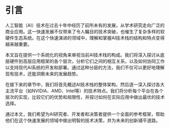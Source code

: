 # 引言

人工智能（AI）技术在过去十年中经历了前所未有的发展，从学术研究走向广泛的商业应用。这一快速发展不仅带来了令人瞩目的技术突破，也催生了复杂多样的软硬件生态系统。在这个快速演进的领域中，理解和掌握AI技术栈的结构和特点变得越来越重要。

本文旨在提供一个系统化的视角来审视当前AI技术栈的构成。我们将深入探讨从底层硬件到高层应用框架的各个层次，分析它们之间的相互关系，以及如何协同工作以支持现代AI系统的开发和部署。通过这种分层的方法，我们不仅可以更好地理解现有技术，还能洞察未来的发展趋势。

在接下来的章节中，我们将首先概述AI技术栈的整体架构，然后逐一深入探讨各大主流平台（如NVIDIA、AMD、Intel等）的技术特点。我们将分析每个平台在各个层次的实现，比较它们的优势和局限性，并探讨如何在实际应用中做出最优的技术选择。

通过本文，我们希望为AI研究者、开发者和决策者提供一个全面的参考框架，帮助他们在这个快速发展的领域中做出明智的技术决策，并为未来的创新铺平道路。